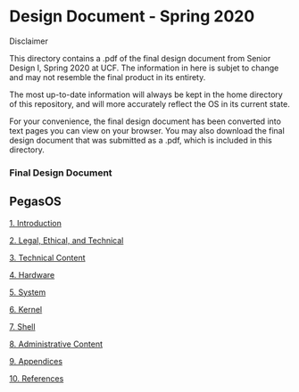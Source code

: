 # Design Document - Spring 2020

Disclaimer

This directory contains a .pdf of the final design document from Senior Design I, Spring 2020 at UCF. The information in here is subjet to change and may not resemble the final product in its entirety.

The most up-to-date information will always be kept in the home directory of this repository, and will more accurately reflect the OS in its current state.

For your convenience, the final design document has been converted into text pages you can view on your browser. You may also download the final design document that was submitted as a .pdf, which is included in this directory.

### Final Design Document
## PegasOS

[1. Introduction](1_INTRODUCTION.md)

[2. Legal, Ethical, and Technical]()

[3. Technical Content]()

[4. Hardware]()

[5. System]()

[6. Kernel]()

[7. Shell]()

[8. Administrative Content]()

[9. Appendices]()

[10. References]()
